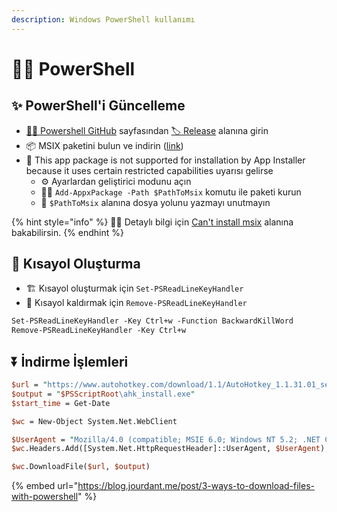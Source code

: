 ```yaml
---
description: Windows PowerShell kullanımı
---
```


# 👨‍💻 PowerShell

## ✨ PowerShell'i Güncelleme

* [👨‍💻 Powershell GitHub](https://github.com/PowerShell/PowerShell) sayfasından [🏷️ Release](https://github.com/PowerShell/PowerShell/releases) alanına girin
* 📦 MSIX paketini bulun ve indirin \([link](https://github.com/PowerShell/PowerShell/releases/download/v7.0.0-rc.1/PowerShell-7.0.0-rc.1-win-arm32.msix)\)
* 🐞 This app package is not supported for installation by App Installer because it uses certain restricted capabilities uyarısı gelirse
  * ⚙️ Ayarlardan geliştirici modunu açın
  * 👨‍💻 `Add-AppxPackage -Path $PathToMsix` komutu ile paketi kurun
  * 📢 `$PathToMsix` alanına dosya yolunu yazmayı unutmayın

{% hint style="info" %}
‍🧙‍♂ Detaylı bilgi için [Can't install msix](https://github.com/PowerShell/PowerShell/issues/10469#issuecomment-526784730) alanına bakabilirsin.
{% endhint %}

## 💞 Kısayol Oluşturma

* 🏗️ Kısayol oluşturmak için `Set-PSReadLineKeyHandler` 
* 🧹 Kısayol kaldırmak için `Remove-PSReadLineKeyHandler` 

```perl
Set-PSReadLineKeyHandler -Key Ctrl+w -Function BackwardKillWord
Remove-PSReadLineKeyHandler -Key Ctrl+w
```

## ⏬ İndirme İşlemleri

```perl
$url = "https://www.autohotkey.com/download/1.1/AutoHotkey_1.1.31.01_setup.exe"
$output = "$PSScriptRoot\ahk_install.exe"
$start_time = Get-Date

$wc = New-Object System.Net.WebClient

$UserAgent = "Mozilla/4.0 (compatible; MSIE 6.0; Windows NT 5.2; .NET CLR 1.0.3705;)"
$wc.Headers.Add([System.Net.HttpRequestHeader]::UserAgent, $UserAgent);

$wc.DownloadFile($url, $output)
```

{% embed url="https://blog.jourdant.me/post/3-ways-to-download-files-with-powershell" %}

